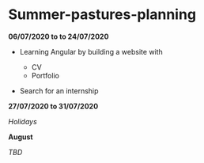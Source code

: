 # Summer-pastures-planning


__06/07/2020 to to 24/07/2020__

* Learning Angular by building a website with
    * CV
    * Portfolio

* Search for an internship

__27/07/2020 to 31/07/2020__

_Holidays_

__August__

_TBD_
